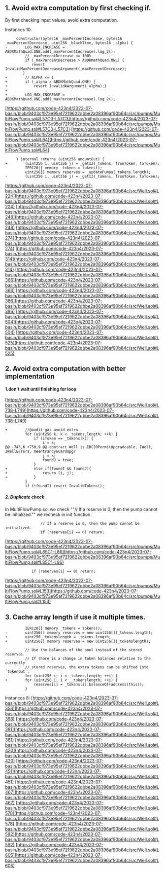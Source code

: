 ## 1. Avoid extra computation by first checking if.
By first checking input values, avoid extra computation.

Instances 10:
```git
     constructor(bytes16 _maxPercentIncrease, bytes16 _maxPercentDecrease, uint256 _blockTime, bytes16 _alpha) {
-        LOG_MAX_INCREASE = ABDKMathQuad.ONE.add(_maxPercentIncrease).log_2();
         // _maxPercentDecrease <= 100%
         if (_maxPercentDecrease > ABDKMathQuad.ONE) {
            revert InvalidMaxPercentDecreaseArgument(_maxPercentDecrease);
        }          
+        // ALPHA <= 1
+        if (_alpha > ABDKMathQuad.ONE) { 
+            revert InvalidAArgument(_alpha);}
+
+        LOG_MAX_INCREASE = ABDKMathQuad.ONE.add(_maxPercentIncrease).log_2();
```
[https://github.com/code-423n4/2023-07-basin/blob/9403cf973e95ef7219622dbbe2a08396af90b64c/src/pumps/MultiFlowPump.sol#L57C3-L57C3](https://github.com/code-423n4/2023-07-basin/blob/9403cf973e95ef7219622dbbe2a08396af90b64c/src/pumps/MultiFlowPump.sol#L57C3-L57C3)
[https://github.com/code-423n4/2023-07-basin/blob/9403cf973e95ef7219622dbbe2a08396af90b64c/src/pumps/MultiFlowPump.sol#L64](https://github.com/code-423n4/2023-07-basin/blob/9403cf973e95ef7219622dbbe2a08396af90b64c/src/pumps/MultiFlowPump.sol#L64)
```git
     ) internal returns (uint256 amountOut) {
+        (uint256 i, uint256 j) = _getIJ(_tokens, fromToken, toToken); 
         IERC20[] memory _tokens = tokens();
         uint256[] memory reserves = _updatePumps(_tokens.length);
-        (uint256 i, uint256 j) = _getIJ(_tokens, fromToken, toToken);
```
[https://github.com/code-423n4/2023-07-basin/blob/9403cf973e95ef7219622dbbe2a08396af90b64c/src/Well.sol#L224](https://github.com/code-423n4/2023-07-basin/blob/9403cf973e95ef7219622dbbe2a08396af90b64c/src/Well.sol#L224)
[https://github.com/code-423n4/2023-07-basin/blob/9403cf973e95ef7219622dbbe2a08396af90b64c/src/Well.sol#L248](https://github.com/code-423n4/2023-07-basin/blob/9403cf973e95ef7219622dbbe2a08396af90b64c/src/Well.sol#L248)
[https://github.com/code-423n4/2023-07-basin/blob/9403cf973e95ef7219622dbbe2a08396af90b64c/src/Well.sol#L274](https://github.com/code-423n4/2023-07-basin/blob/9403cf973e95ef7219622dbbe2a08396af90b64c/src/Well.sol#L274)
[https://github.com/code-423n4/2023-07-basin/blob/9403cf973e95ef7219622dbbe2a08396af90b64c/src/Well.sol#L314](https://github.com/code-423n4/2023-07-basin/blob/9403cf973e95ef7219622dbbe2a08396af90b64c/src/Well.sol#L314)
[https://github.com/code-423n4/2023-07-basin/blob/9403cf973e95ef7219622dbbe2a08396af90b64c/src/Well.sol#L366](https://github.com/code-423n4/2023-07-basin/blob/9403cf973e95ef7219622dbbe2a08396af90b64c/src/Well.sol#L366)
[https://github.com/code-423n4/2023-07-basin/blob/9403cf973e95ef7219622dbbe2a08396af90b64c/src/Well.sol#L386](https://github.com/code-423n4/2023-07-basin/blob/9403cf973e95ef7219622dbbe2a08396af90b64c/src/Well.sol#L386)
[https://github.com/code-423n4/2023-07-basin/blob/9403cf973e95ef7219622dbbe2a08396af90b64c/src/Well.sol#L504](https://github.com/code-423n4/2023-07-basin/blob/9403cf973e95ef7219622dbbe2a08396af90b64c/src/Well.sol#L504)
[https://github.com/code-423n4/2023-07-basin/blob/9403cf973e95ef7219622dbbe2a08396af90b64c/src/Well.sol#L525](https://github.com/code-423n4/2023-07-basin/blob/9403cf973e95ef7219622dbbe2a08396af90b64c/src/Well.sol#L525)

## 2. Avoid extra computation with better implementation
#### 1.don't wait until finishing for loop
[https://github.com/code-423n4/2023-07-basin/blob/9403cf973e95ef7219622dbbe2a08396af90b64c/src/Well.sol#L738-L749](https://github.com/code-423n4/2023-07-basin/blob/9403cf973e95ef7219622dbbe2a08396af90b64c/src/Well.sol#L738-L749)
```git
+        //@audit gas avoid extra
         for (uint256 k; k < _tokens.length; ++k) {
             if (iToken == _tokens[k]) {
                 i = k;
@@ -743,6 +750,9 @@ contract Well is ERC20PermitUpgradeable, IWell, IWellErrors, ReentrancyGuardUpgr
                 j = k;
                 foundJ = true;
             }
+            else if(foundI && foundJ){
+                return (i, j);
+            }
         }
         if (!foundI) revert InvalidTokens();
```
##### 2. Duplicate check
In MultiFlowPump.sol we check 
""// If a reserve is 0, then the pump cannot be initialized.""
we recheck in init function.
```solidtiy
                // If a reserve is 0, then the pump cannot be initialized.
                if (reserves[i] == 0) return;
```
[https://github.com/code-423n4/2023-07-basin/blob/9403cf973e95ef7219622dbbe2a08396af90b64c/src/pumps/MultiFlowPump.sol#L85C1-L86](https://github.com/code-423n4/2023-07-basin/blob/9403cf973e95ef7219622dbbe2a08396af90b64c/src/pumps/MultiFlowPump.sol#L85C1-L86)
```
            if (reserves[i] == 0) return;
```
[https://github.com/code-423n4/2023-07-basin/blob/9403cf973e95ef7219622dbbe2a08396af90b64c/src/pumps/MultiFlowPump.sol#L153](https://github.com/code-423n4/2023-07-basin/blob/9403cf973e95ef7219622dbbe2a08396af90b64c/src/pumps/MultiFlowPump.sol#L153)
## 3. Cache array length if use it multiple times.
```
         IERC20[] memory _tokens = tokens();
-        uint256[] memory reserves = new uint256[](_tokens.length);
+        uint256 _tokenslength = _tokens.length;
+        uint256[] memory reserves = new uint256[](_tokenslength);
 
         // Use the balances of the pool instead of the stored reserves.
         // If there is a change in token balances relative to the currently
         // stored reserves, the extra tokens can be shifted into `tokenOut`.
-        for (uint256 i; i < _tokens.length; ++i) {
+        for (uint256 i; i < __tokenslength; ++i) {
             reserves[i] = _tokens[i].balanceOf(address(this));
         }
```
Instances 8:
[https://github.com/code-423n4/2023-07-basin/blob/9403cf973e95ef7219622dbbe2a08396af90b64c/src/Well.sol#L358](https://github.com/code-423n4/2023-07-basin/blob/9403cf973e95ef7219622dbbe2a08396af90b64c/src/Well.sol#L358)
[https://github.com/code-423n4/2023-07-basin/blob/9403cf973e95ef7219622dbbe2a08396af90b64c/src/Well.sol#L381](https://github.com/code-423n4/2023-07-basin/blob/9403cf973e95ef7219622dbbe2a08396af90b64c/src/Well.sol#L381)
[https://github.com/code-423n4/2023-07-basin/blob/9403cf973e95ef7219622dbbe2a08396af90b64c/src/Well.sol#L420](https://github.com/code-423n4/2023-07-basin/blob/9403cf973e95ef7219622dbbe2a08396af90b64c/src/Well.sol#L420)
[https://github.com/code-423n4/2023-07-basin/blob/9403cf973e95ef7219622dbbe2a08396af90b64c/src/Well.sol#L451](https://github.com/code-423n4/2023-07-basin/blob/9403cf973e95ef7219622dbbe2a08396af90b64c/src/Well.sol#L451)
[https://github.com/code-423n4/2023-07-basin/blob/9403cf973e95ef7219622dbbe2a08396af90b64c/src/Well.sol#L467](https://github.com/code-423n4/2023-07-basin/blob/9403cf973e95ef7219622dbbe2a08396af90b64c/src/Well.sol#L467)
[https://github.com/code-423n4/2023-07-basin/blob/9403cf973e95ef7219622dbbe2a08396af90b64c/src/Well.sol#L578](https://github.com/code-423n4/2023-07-basin/blob/9403cf973e95ef7219622dbbe2a08396af90b64c/src/Well.sol#L578)
[https://github.com/code-423n4/2023-07-basin/blob/9403cf973e95ef7219622dbbe2a08396af90b64c/src/Well.sol#L592](https://github.com/code-423n4/2023-07-basin/blob/9403cf973e95ef7219622dbbe2a08396af90b64c/src/Well.sol#L592)
[https://github.com/code-423n4/2023-07-basin/blob/9403cf973e95ef7219622dbbe2a08396af90b64c/src/Well.sol#L605](https://github.com/code-423n4/2023-07-basin/blob/9403cf973e95ef7219622dbbe2a08396af90b64c/src/Well.sol#L605)




